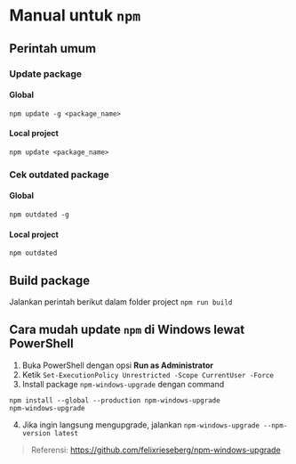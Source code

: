 # Manual untuk `npm`

## Perintah umum

### Update package

#### Global
```
npm update -g <package_name> 
```

#### Local project
```
npm update <package_name> 
```

### Cek outdated package

#### Global
```
npm outdated -g 
```

#### Local project
```
npm outdated 
```

## Build package
Jalankan perintah berikut dalam folder project ```npm run build```

## Cara mudah update `npm` di Windows lewat PowerShell
1. Buka PowerShell dengan opsi **Run as Administrator**
2. Ketik `Set-ExecutionPolicy Unrestricted -Scope CurrentUser -Force`
3. Install package `npm-windows-upgrade` dengan command 
```
npm install --global --production npm-windows-upgrade
npm-windows-upgrade
```

4. Jika ingin langsung mengupgrade, jalankan `npm-windows-upgrade --npm-version latest`

> Referensi: 
https://github.com/felixrieseberg/npm-windows-upgrade


